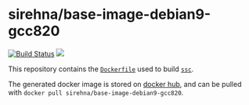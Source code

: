 # sirehna/base-image-debian9-gcc820

[![Build Status](https://travis-ci.org/sirehna/base-image-debian9-gcc820.svg?branch=master)](https://travis-ci.org/sirehna/base-image-debian9-gcc820)
[![](https://images.microbadger.com/badges/image/sirehna/base-image-debian9-gcc820.svg)](https://microbadger.com/images/sirehna/base-image-debian9-gcc820)

This repository contains the [`Dockerfile`](Dockerfile) used to build [`ssc`](https://github.com/sirehna/ssc).

The generated docker image is stored on [docker hub](https://hub.docker.com/r/sirehna/base-image-debian9-gcc820), and can be pulled with `docker pull sirehna/base-image-debian9-gcc820`.
